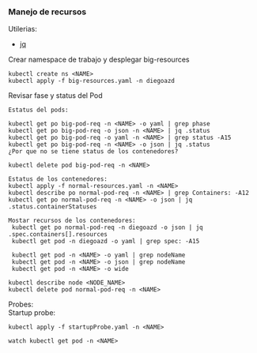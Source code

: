### Manejo de recursos  
Utilerias:  
- [jq](https://stedolan.github.io/jq/download/)  

Crear namespace de trabajo y desplegar big-resources
```
kubectl create ns <NAME>
kubectl apply -f big-resources.yaml -n diegoazd
```  

Revisar fase y status del Pod  

```
Estatus del pods:

kubectl get po big-pod-req -n <NAME> -o yaml | grep phase
kubectl get po big-pod-req -o json -n <NAME> | jq .status
kubectl get po big-pod-req -o yaml -n <NAME> | grep status -A15
kubectl get po big-pod-req -n <NAME> -o json | jq .status
¿Por que no se tiene status de los contenedores?

kubectl delete pod big-pod-req -n <NAME>

Estatus de los contenedores:
kubectl apply -f normal-resources.yaml -n <NAME>
kubectl describe po normal-pod-req -n <NAME> | grep Containers: -A12
kubectl get po normal-pod-req -n <NAME> -o json | jq .status.containerStatuses

Mostar recursos de los contenedores:
 kubectl get po normal-pod-req -n diegoazd -o json | jq .spec.containers[].resources
 kubectl get pod -n diegoazd -o yaml | grep spec: -A15

 kubectl get pod -n <NAME> -o yaml | grep nodeName
 kubectl get pod -n <NAME> -o json | grep nodeName
 kubectl get pod -n <NAME> -o wide

kubectl describe node <NODE_NAME>
kubectl delete pod normal-pod-req -n <NAME>
```  

Probes:  
Startup probe:  
```
kubectl apply -f startupProbe.yaml -n <NAME>

watch kubectl get pod -n <NAME>
```
